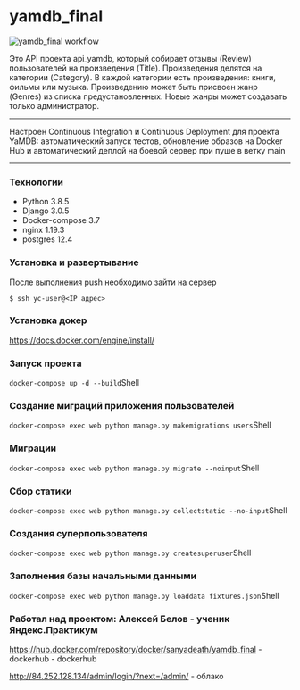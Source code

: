 # yamdb_final

![yamdb_final workflow](https://github.com/SanyaDeath/yamdb_final/actions/workflows/yamdb_workflow.yml/badge.svg)


Это API проекта api_yamdb, который собирает отзывы (Review) пользователей на произведения (Title). Произведения делятся на категории (Category). В каждой категории есть произведения: книги, фильмы или музыка. Произведению может быть присвоен жанр (Genres) из списка предустановленных. Новые жанры может создавать только администратор.

---

Настроен Continuous Integration и Continuous Deployment для проекта YaMDB: автоматический запуск тестов, обновление образов на Docker Hub и автоматический деплой на боевой сервер при пуше в ветку main

---
### Технологии
- Python 3.8.5
- Django 3.0.5
- Docker-compose 3.7
- nginx 1.19.3
- postgres 12.4


<h3> Установка и развертывание </h3>
После выполнения push необходимо зайти на сервер

    $ ssh yc-user@<IP адрес>


### Установка докер
https://docs.docker.com/engine/install/

### Запуск проекта 
``` docker-compose up -d --build ```Shell

### Создание миграций приложения пользователей
```docker-compose exec web python manage.py makemigrations users```Shell

### Миграции
```docker-compose exec web python manage.py migrate --noinput```Shell

### Сбор статики
```docker-compose exec web python manage.py collectstatic --no-input```Shell

### Cоздания суперпользователя 
``` docker-compose exec web python manage.py createsuperuser ```Shell

### Заполнения базы начальными данными
``` docker-compose exec web python manage.py loaddata fixtures.json ```Shell

### Работал над проектом: Алексей Белов - ученик Яндекс.Практикум
https://hub.docker.com/repository/docker/sanyadeath/yamdb_final - dockerhub - dockerhub

http://84.252.128.134/admin/login/?next=/admin/ - облако 
